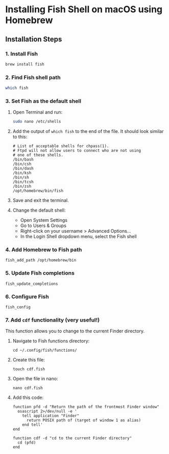 # Installing Fish Shell on macOS using Homebrew

## Installation Steps

### 1. Install Fish

```bash
brew install fish
```

### 2. Find Fish shell path

```bash
which fish
```

### 3. Set Fish as the default shell

1. Open Terminal and run:
   ```bash
   sudo nano /etc/shells
   ```

2. Add the output of `which fish` to the end of the file. It should look similar to this:

   ```
   # List of acceptable shells for chpass(1).
   # Ftpd will not allow users to connect who are not using
   # one of these shells.
   /bin/bash
   /bin/csh
   /bin/dash
   /bin/ksh
   /bin/sh
   /bin/tcsh
   /bin/zsh
   /opt/homebrew/bin/fish
   ```

3. Save and exit the terminal.

4. Change the default shell:
   - Open System Settings
   - Go to Users & Groups
   - Right-click on your username > Advanced Options...
   - In the Login Shell dropdown menu, select the Fish shell

### 4. Add Homebrew to Fish path

```fish
fish_add_path /opt/homebrew/bin
```

### 5. Update Fish completions

```fish
fish_update_completions
```

### 6. Configure Fish

```fish
fish_config
```

### 7. Add `cdf` functionality (very useful!)

This function allows you to change to the current Finder directory.

1. Navigate to Fish functions directory:
   ```fish
   cd ~/.config/fish/functions/
   ```

2. Create this file:
   ```fish
   touch cdf.fish
   ```

3. Open the file in nano:
   ```fish
   nano cdf.fish
   ```

4. Add this code:
   ```fish
   function pfd -d "Return the path of the frontmost Finder window"
     osascript 2>/dev/null -e '
       tell application "Finder"
         return POSIX path of (target of window 1 as alias)
       end tell'
   end

   function cdf -d "cd to the current Finder directory"
     cd (pfd)
   end
   ```
